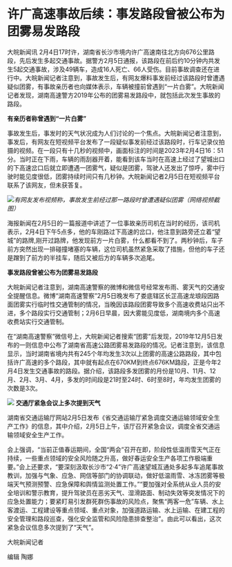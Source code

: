 # 许广高速事故后续：事发路段曾被公布为团雾易发路段

大皖新闻讯
2月4日17时许，湖南省长沙市境内许广高速南往北方向676公里路段，先后发生多起交通事故。据警方2月5日通报，该路段在前后约10分钟内共发生5起交通事故，涉及49辆车，造成16人死亡、66人受伤。目前事故调查还在进行中。大皖新闻记者注意到，事故发生后，有网友爆料事发前经过该路段时曾遭遇疑似团雾，有事故亲历者也向媒体表示，车辆被撞前曾遇到“一片白雾”。大皖新闻记者发现，湖南高速警方2019年公布的团雾易发路段中，就包括此次发生事故的路段。

**有亲历者称曾遇到“一片白雾”**

事故发生后，事发时的天气状况成为人们讨论的一个焦点。大皖新闻记者注意到，事发后，有网友在短视频平台发布了一段疑似事发前经过该路段时，行车记录仪拍摄的视频。在一段只有十几秒的视频中，画面标注的时间是2023年2月4日16：51分。当时正在下雨，车辆的雨刮器开着，能看到该车当时在高速上经过了望城出口的下高速岔口后就立即遭遇一团雾气，疑似是团雾，驾驶人还发出了惊呼，雾中行驶时能见度很低，团雾持续时间只有几秒钟。大皖新闻记者2月5日在短视频平台联系了该网友，但未获答复。

![](https://inews.gtimg.com/newsapp_bt/0/15646760357/1000)_有网友发布视频称，事故发生前经过那一路段时曾遭遇疑似团雾（网络视频截图）_

海报新闻在2月5日的一篇报道中讲述了一位事故亲历司机在当时的经历，该司机表示，2月4日下午5点多，他的车刚路过下高速的岔口，他注意到路旁还立着“望城”的路牌,刚开过路牌，他发现前方一片白雾，什么都看不到了。两秒钟后，车子前方突然出现一排碰撞堵塞的车辆，这位司机虽然紧急采取了措施，但他的车子还是蹭到了前方的半挂车，随后又被后方的车辆多次追尾。

**事发路段曾被公布为团雾易发路段**

大皖新闻记者注意到，湖南高速警察的微博和微信号经常发布雨、雾天气的交通安全提醒信息。微博“湖南高速警察”2月5日晚发布了娄底辖区长芷高速龙琅段因路面团雾实行临时性交通管制的情况，当晚因该路段团雾导致多个高速收费站只出不进，多个路段实行交通管制；2月6日早晨，因大雾能见度低，湖南境内多个高速收费站实行交通管制。

在“湖南高速警察”微信号上，大皖新闻记者搜索“团雾”后发现，2019年12月5日发布的一则信息中公布了湖南省高速公路团雾易发路段的情况。记者注意到，该信息显示，当时湖南省境内共有245个年均发生3次以上团雾的高速公路路段，其中包括许广高速的多个路段，其中就有起点在670KM到终点676KM路段，正是今年2月4日发生交通事故的路段。据介绍，该路段多发团雾的月份是10月、11月、12月、2月、3月、4月，多发的时间段是21时至24时、6时至8时，年均发生团雾的次数是3次。

![](https://inews.gtimg.com/newsapp_bt/0/15646760362/1000)
**交通厅紧急会议上多次提到天气**

湖南省交通运输厅网站2月5日发布《省交通运输厅紧急调度交通运输领域安全生产工作》的信息，其中介绍，2月5日上午，该厅召开紧急会议，调度全省交通运输领域安全生产工作。

会上强调，“当前正值春运期间，全国“两会”召开在即，阶段性低温雨雪天气正在持续，一些重点领域的安全风险随之升高，做好春运安全生产各项工作极端重要。”会上还要求，“要深刻汲取长沙市“2·4”许广高速望城互通处多起多车追尾事故教训，加强与气象、应急、网信等部门的协调联动，做好低温雨雪、冰冻团雾等极端天气预测预警、应急保障和舆情监测处置工作。”“要加强对全系统从业人员的安全培训和警示教育，提升驾驶员在恶劣天气、湿滑路面、制动失效等突发情况下的应急处置能力；要紧盯易引发群死群伤事故的风险点，聚焦“两客一危”车辆、水上客渡运、工程建设等重点领域、重点对象，加强道路运输、水上运输、在建工程的安全管理和路段巡查，强化安全监管和风险隐患排查整治”。由此可以看出，这次紧急会议信息多次提到了“天气”。

大皖新闻记者

编辑 陶娜

